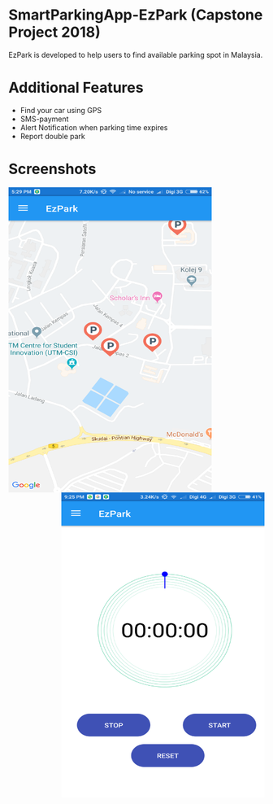 # SmartParkingApp-EzPark (Capstone Project 2018)
EzPark is developed to help users to find available parking spot in Malaysia.

# Additional Features
+ Find your car using GPS
+ SMS-payment
+ Alert Notification when parking time expires
+ Report double park

# Screenshots
<a href="url"><img src="https://github.com/LeonardChin2017/SmartParkingApp-EzPark/blob/master/screenshots/screenshot1.png" height="600" align="left" width="400" ></a>

<a href="url"><img src="https://github.com/LeonardChin2017/SmartParkingApp-EzPark/blob/master/screenshots/screenshot2.png" height="600" align="right" width="400" ></a>


